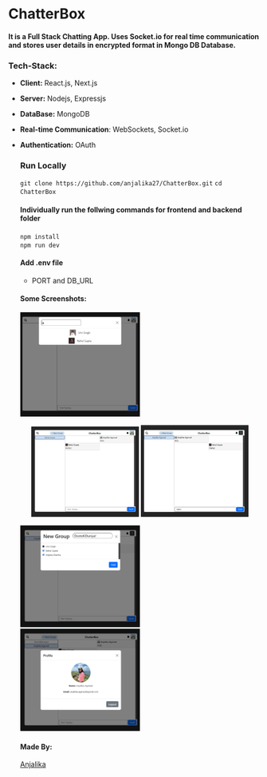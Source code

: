 # ChatterBox
#### It is a Full Stack Chatting App. Uses Socket.io for real time communication and stores user details in encrypted format in Mongo DB Database.

### Tech-Stack:
- **Client:** React.js, Next.js
- **Server:** Nodejs, Expressjs
- **DataBase:** MongoDB
- **Real-time Communication**: WebSockets, Socket.io
- **Authentication:** OAuth

  ### Run Locally
  `git clone https://github.com/anjalika27/ChatterBox.git`
  `cd ChatterBox`
  #### Individually run the follwing commands for frontend and backend folder
  `npm install` <br />
  `npm run dev`

  #### Add .env file
  - PORT and DB_URL

  #### Some Screenshots:

  <img src="screenshots/1.png" width="50%" />

  <p align="center">
    <img src="screenshots/2.png" width="45%" />
    <img src="screenshots/3.png" width="45%" />
  </p>

  <img src="screenshots/4.png" width="50%" />
  <img src="screenshots/5.png" width="50%" />

  #### Made By:
  [Anjalika](https://github.com/anjalika27)

